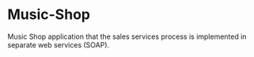 # Music-Shop
Music Shop application that the sales services process is implemented in separate web services (SOAP). 
